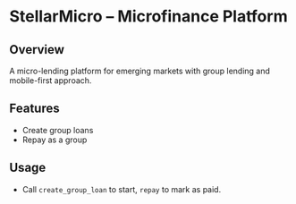 # StellarMicro – Microfinance Platform

## Overview
A micro-lending platform for emerging markets with group lending and mobile-first approach.

## Features
- Create group loans
- Repay as a group

## Usage
- Call `create_group_loan` to start, `repay` to mark as paid.
